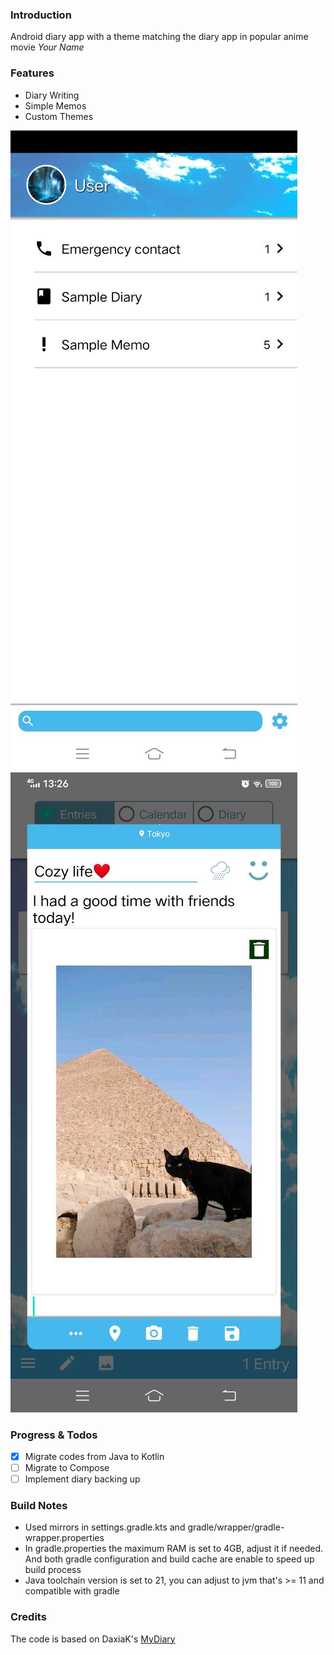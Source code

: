 ### Introduction

Android diary app with a theme matching the diary app in popular anime movie *Your Name*

### Features

- Diary Writing
- Simple Memos
- Custom Themes

![Example Photo 1](screenshot/Screenshot_main.jpg)
![Example Photo 2](screenshot/Screenshot_diary.jpg)

### Progress & Todos

- [x] Migrate codes from Java to Kotlin
- [ ] Migrate to Compose
- [ ] Implement diary backing up

### Build Notes

- Used mirrors in settings.gradle.kts and gradle/wrapper/gradle-wrapper.properties
- In gradle.properties the maximum RAM is set to 4GB, adjust it if needed. And both gradle
  configuration and build cache are enable to speed up build process
- Java toolchain version is set to 21, you can adjust to jvm that's >= 11 and compatible with gradle

### Credits

The code is based on DaxiaK's [MyDiary](https://github.com/DaxiaK/MyDiary)
